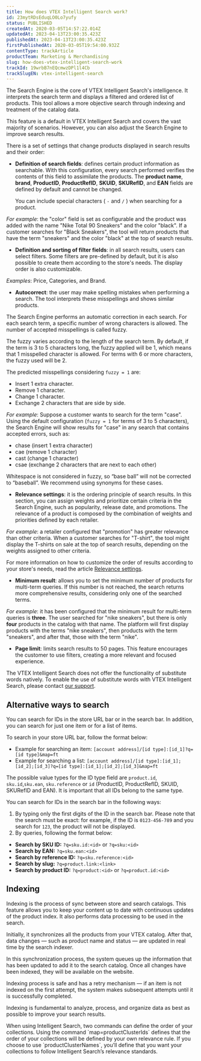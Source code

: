 ```yaml
---
title: How does VTEX Intelligent Search work?
id: 23mytRDsEduqLO0Lo7yufy
status: PUBLISHED
createdAt: 2020-03-05T14:57:22.014Z
updatedAt: 2023-04-13T23:00:35.423Z
publishedAt: 2023-04-13T23:00:35.423Z
firstPublishedAt: 2020-03-05T19:54:00.932Z
contentType: trackArticle
productTeam: Marketing & Merchandising
slug: how-does-vtex-intelligent-search-work
trackId: 19wrbB7nEQcmwzDPl1l4Cb
trackSlugEN: vtex-intelligent-search
---
```


The Search Engine is the core of VTEX Intelligent Search's intelligence. It interprets the search term and displays a filtered and ordered list of products. This tool allows a more objective search through indexing and treatment of the catalog data.

This feature is a default in VTEX Intelligent Search and covers the vast majority of scenarios. However, you can also adjust the Search Engine to improve search results.

There is a set of settings that change products displayed in search results and their order:  

- __Definition of search fields__: defines certain product information as searchable. With this configuration, every search performed verifies the contents of this field to assimilate the products. The __product name__, __brand__, __ProductID__, __ProductRefID__, __SKUID__, __SKURefID__, and __EAN__ fields are defined by default and cannot be changed. 

  You can include special characters ( `-` and `/` ) when searching for a product.

 _For example_: the "color" field is set as configurable and the product was added with the name "Nike Total 90 Sneakers" and the color "black". If a customer searches for "Black Sneakers", the tool will return products that have the term "sneakers" and the color "black" at the top of search results.

- __Definition and sorting of filter fields__: in all search results, users can select filters. Some filters are pre-defined by default, but it is also possible to create them according to the store's needs. The display order is also customizable.

 _Examples_: Price, Categories, and Brand.

- __Autocorrect__: the user may make spelling mistakes when performing a search. The tool interprets these misspellings and shows similar products.

 The Search Engine performs an automatic correction in each search. For each search term, a specific number of wrong characters is allowed. The number of accepted misspellings is called fuzzy.

 The fuzzy varies according to the length of the search term. By default, if the term is 3 to 5 characters long, the fuzzy applied will be 1, which means that 1 misspelled character is allowed. For terms with 6 or more characters, the fuzzy used will be 2.

 The predicted misspellings considering ```fuzzy = 1``` are:
   - Insert 1 extra character.
   - Remove 1 character.
   - Change 1 character.
   - Exchange 2 characters that are side by side.

 _For example_:
 Suppose a customer wants to search for the term "case". Using the default configuration (```fuzzy = 1``` for terms of 3 to 5 characters), the Search Engine will show results for "case" in any search that contains accepted errors, such as:
   - chase (insert 1 extra character)
   - cae (remove 1 character)
   - cast (change 1 character)
   - csae (exchange 2 characters that are next to each other)

<div class="alert alert-info" role="alert">
<p>Whitespace is not considered in fuzzy, so “base ball” will not be corrected to “baseball”. We recommend using synonyms for these cases.</p>
</div>

- __Relevance settings__: it is the ordering principle of search results. In this section, you can assign weights and prioritize certain criteria in the Search Engine, such as popularity, release date, and promotions. The relevance of a product is composed by the combination of weights and priorities defined by each retailer.

 _For example_: a retailer configured that "promotion" has greater relevance than other criteria. When a customer searches for "T-shirt", the tool might display the T-shirts on sale at the top of search results, depending on the weights assigned to other criteria.

 For more information on how to customize the order of results according to your store's needs, read the article [Relevance settings](https://help.vtex.com/pt/tracks/vtex-intelligent-search--19wrbB7nEQcmwzDPl1l4Cb/1qlObWIib6KqgrfX1FCOXS).

- __Minimum result__: allows you to set the minimum number of products for multi-term queries. If this number is not reached, the search returns more comprehensive results, considering only one of the searched terms.

 _For example_: it has been configured that the minimum result for multi-term queries is __three__. The user searched for "nike sneakers", but there is only __four__ products in the catalog with that name. The platform will first display products with the terms "nike sneakers", then products with the term "sneakers", and after that, those with the term "nike".

- __Page limit__: limits search results to 50 pages. This feature encourages the customer to use filters, creating a more relevant and focused experience.

<div class="alert alert-warning">
  <p>The VTEX Intelligent Search does not offer the functionality of substitute words natively. To enable the use of substitute words with VTEX Intelligent Search, please contact <a href="https://support.vtex.com/hc/en-us/requests">our support</a>.</p>
</div>

## Alternative ways to search

You can search for IDs in the store URL bar or in the search bar. In addition, you can search for just one item or for a list of items. 

To search in your store URL bar, follow the format below:

- Example for searching an item: `[account address]/[id type]:[id_1]?q=[id type]&map=ft`
- Example for searching a list: `[account address]/[id type]:[id_1];[id_2];[id_3]?q=[id type]:[id_1];[id_2];[id_3]&map=ft`

The possible value types for the ID type field are `product.id`, `sku.id`,`sku.ean`, `sku.reference` or `id` (ProductID, ProductRefID, SKUID, SKURefID and EAN). It is important that all IDs belong to the same type.

You can search for IDs in the search bar in the following ways:

1. By typing only the first digits of the ID in the search bar. Please note that the search must be exact: for example, if the ID is `0123-456-789` and you search for `123`, the product will not be displayed.
2. By queries, following the format below:
  - **Search by SKU ID:** `?q=sku.id:<id>` or `?q=sku:<id>` 
  - **Search by EAN:** `?q=sku.ean:<id>` 
  - **Search by reference ID:** `?q=sku.reference:<id>` 
  - **Search by slug:** `?q=product.link:<link>` 
  - **Search by product ID:** `?q=product:<id>` or `?q=product.id:<id>`

## Indexing

Indexing is the process of sync between store and search catalogs. This feature allows you to keep your content up to date with continuous updates of the product index. It also performs data processing to be used in the search.

Initially, it synchronizes all the products from your VTEX catalog. After that, data changes — such as product name and status —  are updated in real time by the search indexer.

In this synchronization process, the system queues up the information that has been updated to add it to the search catalog. Once all changes have been indexed, they will be available on the website. 

Indexing process is safe and has a retry mechanism — if an item is not indexed on the first attempt, the system makes subsequent attempts until it is successfully completed. 

Indexing is fundamental to analyze, process, and organize data as best as possible to improve your search results.

<div class="alert alert-info" role="alert">
<p>When using Intelligent Search, two commands can define the order of your collections. Using the command `map=productClusterIds` defines that the order of your collections will be defined by your own relevance rule. If you choose to use  `productClusterNames`, you’ll define that you want your collections to follow Intelligent Search’s relevance standards.  </p>
</div>

